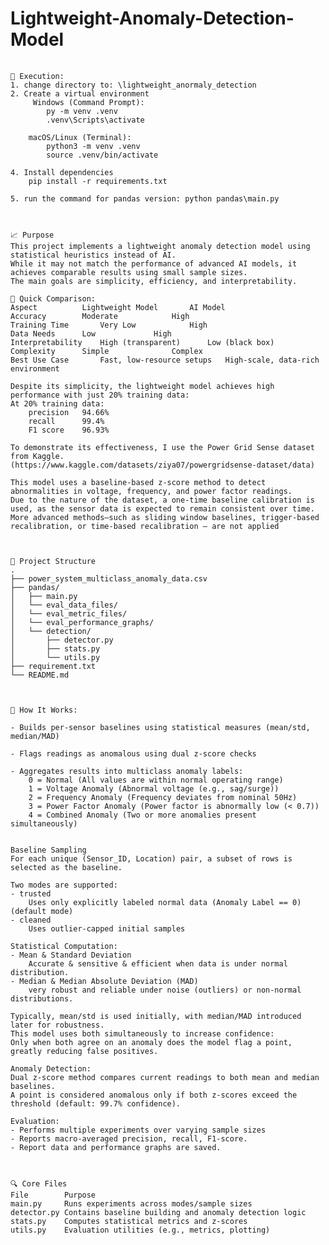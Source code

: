 # Lightweight-Anomaly-Detection-Model
<pre> <code>
🔧 Execution:
1. change directory to: \lightweight_anormaly_detection
2. Create a virtual environment
	 Windows (Command Prompt):
		py -m venv .venv
		.venv\Scripts\activate

	macOS/Linux (Terminal):
		python3 -m venv .venv
		source .venv/bin/activate

4. Install dependencies
	pip install -r requirements.txt

5. run the command for pandas version: python pandas\main.py



📈 Purpose
This project implements a lightweight anomaly detection model using statistical heuristics instead of AI.
While it may not match the performance of advanced AI models, it achieves comparable results using small sample sizes.
The main goals are simplicity, efficiency, and interpretability.

🧠 Quick Comparison:
Aspect			Lightweight Model		AI Model
Accuracy		Moderate			High
Training Time		Very Low			High
Data Needs		Low				High
Interpretability	High (transparent)		Low (black box)
Complexity		Simple				Complex
Best Use Case		Fast, low-resource setups	High-scale, data-rich environment

Despite its simplicity, the lightweight model achieves high performance with just 20% training data:
At 20% training data:
	precision	94.66%
	recall 		99.4%
	F1 score 	96.93% 

To demonstrate its effectiveness, I use the Power Grid Sense dataset from Kaggle.
(https://www.kaggle.com/datasets/ziya07/powergridsense-dataset/data)

This model uses a baseline-based z-score method to detect abnormalities in voltage, frequency, and power factor readings.
Due to the nature of the dataset, a one-time baseline calibration is used, as the sensor data is expected to remain consistent over time.
More advanced methods—such as sliding window baselines, trigger-based recalibration, or time-based recalibration — are not applied



📂 Project Structure
.
├── power_system_multiclass_anomaly_data.csv
├── pandas/
│   ├── main.py
│   └── eval_data_files/
│   └── eval_metric_files/
│   └── eval_performance_graphs/
│   └── detection/
│   	├── detector.py
│   	├── stats.py
│   	└── utils.py
├── requirement.txt
└── README.md



🚀 How It Works:

- Builds per-sensor baselines using statistical measures (mean/std, median/MAD)

- Flags readings as anomalous using dual z-score checks

- Aggregates results into multiclass anomaly labels:
	0 = Normal (All values are within normal operating range)
	1 = Voltage Anomaly (Abnormal voltage (e.g., sag/surge))
	2 = Frequency Anomaly (Frequency deviates from nominal 50Hz)
	3 = Power Factor Anomaly (Power factor is abnormally low (< 0.7))
	4 = Combined Anomaly (Two or more anomalies present simultaneously)


Baseline Sampling
For each unique (Sensor_ID, Location) pair, a subset of rows is selected as the baseline. 

Two modes are supported:
- trusted 
	Uses only explicitly labeled normal data (Anomaly Label == 0)(default mode)
- cleaned 
	Uses outlier-capped initial samples

Statistical Computation:
- Mean & Standard Deviation
	Accurate & sensitive & efficient when data is under normal distribution.
- Median & Median Absolute Deviation (MAD)
	very robust and reliable under noise (outliers) or non-normal distributions.

Typically, mean/std is used initially, with median/MAD introduced later for robustness. 
This model uses both simultaneously to increase confidence:
Only when both agree on an anomaly does the model flag a point, greatly reducing false positives.

Anomaly Detection:
Dual z-score method compares current readings to both mean and median baselines. 
A point is considered anomalous only if both z-scores exceed the threshold (default: 99.7% confidence).

Evaluation:
- Performs multiple experiments over varying sample sizes
- Reports macro-averaged precision, recall, F1-score.
- Report data and performance graphs are saved.



🔍 Core Files
File		Purpose
main.py		Runs experiments across modes/sample sizes
detector.py	Contains baseline building and anomaly detection logic
stats.py	Computes statistical metrics and z-scores
utils.py	Evaluation utilities (e.g., metrics, plotting)

</code> </pre>

